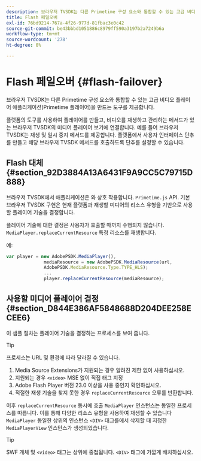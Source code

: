 ```yaml
---
description: 브라우저 TVSDK는 다른 Primetime 구성 요소와 통합할 수 있는 고급 비디오 플레이어 애플리케이션(Primetime 플레이어)을 만드는 도구를 제공합니다.
title: Flash 페일오버
exl-id: 76bd9214-767a-4f26-977d-81fbac3e0c42
source-git-commit: be43bbbd1051886c8979ff590a3197b2a7249b6a
workflow-type: tm+mt
source-wordcount: '278'
ht-degree: 0%

---
```


# Flash 페일오버 {#flash-failover}

브라우저 TVSDK는 다른 Primetime 구성 요소와 통합할 수 있는 고급 비디오 플레이어 애플리케이션(Primetime 플레이어)을 만드는 도구를 제공합니다.

플랫폼의 도구를 사용하여 플레이어를 만들고, 비디오를 재생하고 관리하는 메서드가 있는 브라우저 TVSDK의 미디어 플레이어 보기에 연결합니다. 예를 들어 브라우저 TVSDK는 재생 및 일시 중지 메서드를 제공합니다. 플랫폼에서 사용자 인터페이스 단추를 만들고 해당 브라우저 TVSDK 메서드를 호출하도록 단추를 설정할 수 있습니다.

## Flash 대체 {#section_92D3884A13A6431F9A9CC5C79715D888}

브라우저 TVSDK에서 애플리케이션은 와 상호 작용합니다. `Primetime.js` API. 기본 브라우저 TVSDK 구현은 현재 플랫폼과 재생할 미디어의 리소스 유형을 기반으로 사용할 플레이어 기술을 결정합니다.

플레이어 기술에 대한 결정은 사용자가 호출할 때까지 수행되지 않습니다. `MediaPlayer.replaceCurrentResource` 특정 리소스를 재생합니다.

예:

```js
var player = new AdobePSDK.MediaPlayer(), 
              mediaResource = new AdobePSDK.MediaResource(url, 
              AdobePSDK.MediaResource.Type.TYPE_HLS); 
              ... 
              player.replaceCurrentResource(mediaResource);
```

## 사용할 미디어 플레이어 결정 {#section_D844E386AF5848688D204DEE258ECEE6}

이 샘플 절차는 플레이어 기술을 결정하는 프로세스를 보여 줍니다.

>[!TIP]
>
>프로세스는 URL 및 환경에 따라 달라질 수 있습니다.

1. Media Source Extensions가 지원되는 경우 알려진 제한 없이 사용하십시오.
1. 지원되는 경우 `<video>` MSE 없이 직접 태그 지정
1. Adobe Flash Player 버전 23.0 이상을 사용 중인지 확인하십시오.
1. 적절한 재생 기술을 찾지 못한 경우 `replaceCurrentResource` 오류를 반환합니다.

이후 `replaceCurrentResource` 동시에 호출 `MediaPlayer` 인스턴스는 동일한 프로세스를 따릅니다. 이를 통해 다양한 리소스 유형을 사용하여 재생할 수 있습니다 `MediaPlayer` 동일한 상위의 인스턴스 `<DIV>` 태그를에서 삭제할 때 지정한 `MediaPlayerView` 인스턴스가 생성되었습니다.

>[!TIP]
>
>SWF 개체 및 `<video>` 태그는 상위에 중첩됩니다. `<DIV>` 태그에 가깝게 배치하십시오.
